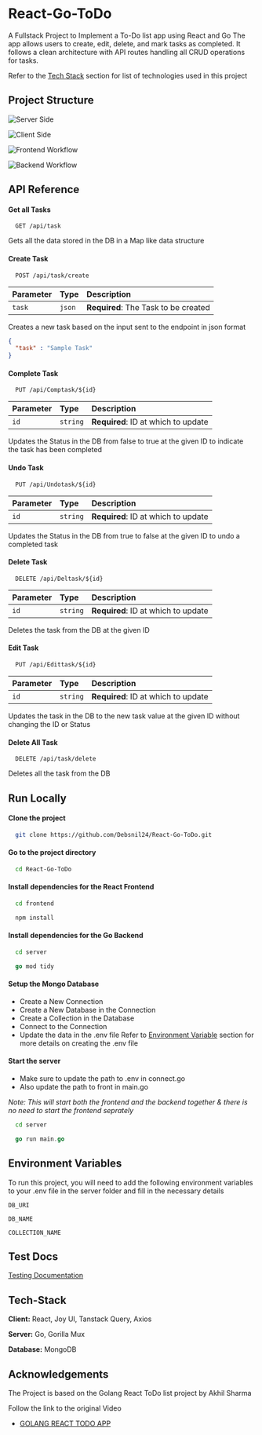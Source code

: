 # React-Go-ToDo

A Fullstack Project to Implement a To-Do list app using React and Go
The app allows users to create, edit, delete, and mark tasks as completed. It follows a clean architecture with API routes handling all CRUD operations for tasks.

Refer to the [Tech Stack](#Tech-Stack) section for list of technologies used in this project
## Project Structure

![Server Side](https://uml.planttext.com/plantuml/svg/TP1H2iCm243_SugG0_GClKgeRWIiWh7Tn-ZTrydMCPBu-HvFqBbQLjjM2ZSXG8sfekweAJv3FETB5s5J8VePjuNG7UDYqrrIQpxL9O-_jMikt2vyqr5G00WVMR6JNMuK2o3LJkXy4AbirhlQUHEvcf3t58um8yFvsXS0)

![Client Side](https://uml.planttext.com/plantuml/svg/VP513i8W44Ntd8AmhsUePz2zgJ2D69WXp93KcDvTRDBOAf7bcvS_7-XPXYmb1ZLIS92r6JEX03gZdqhNit8a1vT8hWHWivkaSWtUxXbdkmPiiQMO2065jzF5y06qoO13XAwk6SBXpfDfE4AEEYyG_mfy0v2zCV_KONcyRzEiSguffoN4CZT35ksOKjrYlgX71rE3Poe2_AargrdrzR7h1xm0)

![Frontend Workflow](https://uml.planttext.com/plantuml/svg/VLJ1Rjf04BtlLunoQ44gxJs7AYGk2HLEQ03r4EKmiWVYikowE-kcKPL_x-mQ1uC3790zdlVcpSo-lM2FpbSRhNpXDS4zOUO7rtOmjuc5aRF6aydXftNhfRRFIibdws31v9Hob7aqAu6TfLWO69QbBZBqXJLdy4-1_1uazlaNFy9Wy1KUvZQtioSYBw6_Zt0kvKnEZk7ARafho7ZrkaSRLKmAzhiCVgC-O7khCFQqQGfCaPaOGXWIz7WSAL9mGwdDKJVWkv8CG_q1aWArNHtectdq12aQND56n9tIrgkOOdvVg6i8ms8CCNOIzMsvb981TeCcrmAR5Jb17UQJq1yLkPTF84zfvUDc0is8VFOaD1zWKUPIdUlPxFSsd8vXWY_aeETi9Kc1kNzo-hkyCBuhr9eXq8mgauNQBQsx9Hr5YiHiFKTUz_hIWSbj_LnpTDPrb8RomhUGyQ_LvYLcwt34HMVJMopGfehSrtOYa90Nk6U2ORYPpwToG7vNnDj5H6mxDM9JQrOskOn0yKyS_JrvLz2VPlW1-7gmWc0p6DQZQyJ5M2Hjh7KE4uiYHjuFCZf-6-QITqlFqH3l9BUjaw9RCw384z_15qX8azzwwG3wZdVgq3PRkleOkuIHN2BohPGHY5tYWLJTSUsliHxrzzdThI1PRW4crLrFfzVcQ2_6Ibq8XLno_m40)

![Backend Workflow](https://uml.planttext.com/plantuml/svg/VP9DJy9048Rl_HKJJdhe7_1W00cW0SLImy5uM9QnRYWxTNQgCSR_xkv2mJR47hlFFE-x7tqdYgNUbOaOAH4oL5hI2QKvZGY6Ic_HRc15l7qjwJD9_2enF3da967KecpXftfZ9Yk172nkuKQLfUl1TmB-2oYawJKyJsZcwK2ym1KiFUrWckSBd_bUenEN_BIS1tw5Qm_p1tAZR9cYEgDQa8DshaI_eOFuPqytYv6SAhifaLrWOqyOL1LJnKO9mhYsMWpPJfDXxOn5vs16XT4mKrz-JnUDwlBOwoIFMRbosz3SQ0nn2oRj9NZGT396IjHQETpRZygM8rhdP0iQ3OFniKOstXTcz_XnyLo13ALcUy3RwHcwYgnFZrimjlYdmDyZtDzYCtts5DhNFYRUAUcET2yqFffJuRlbm_rfmZVl-rZ_Pdy1)
## API Reference

#### Get all Tasks

```http
  GET /api/task
```

Gets all the data stored in the DB in a Map like data structure

#### Create Task

```http
  POST /api/task/create
```

| Parameter | Type     | Description                       |
| :-------- | :------- | :-------------------------------- |
| `task`      | `json` | **Required**: The Task to be created |

Creates a new task based on the input sent to the endpoint in json format

```json
{
  "task" : "Sample Task"
}
```

#### Complete Task

```http
  PUT /api/Comptask/${id}
```

| Parameter | Type     | Description                       |
| :-------- | :------- | :-------------------------------- |
| `id`      | `string` | **Required**: ID at which to update |

Updates the Status in the DB from false to true at the given ID to indicate the task has been completed

#### Undo Task

```http
  PUT /api/Undotask/${id}
```

| Parameter | Type     | Description                       |
| :-------- | :------- | :-------------------------------- |
| `id`      | `string` | **Required**: ID at which to update |

Updates the Status in the DB from true to false at the given ID to undo a completed task

#### Delete Task

```http
  DELETE /api/Deltask/${id}
```

| Parameter | Type     | Description                       |
| :-------- | :------- | :-------------------------------- |
| `id`      | `string` | **Required**: ID at which to update |

Deletes the task from the DB at the given ID 

#### Edit Task

```http
  PUT /api/Edittask/${id}
```

| Parameter | Type     | Description                       |
| :-------- | :------- | :-------------------------------- |
| `id`      | `string` | **Required**: ID at which to update |

Updates the task in the DB to the new task value at the given ID without changing the ID or Status

#### Delete All Task

```http
  DELETE /api/task/delete
```
Deletes all the task from the DB

## Run Locally

#### Clone the project

```bash
  git clone https://github.com/Debsnil24/React-Go-ToDo.git
```

#### Go to the project directory

```bash
  cd React-Go-ToDo
```

#### Install dependencies for the React Frontend

```bash
  cd frontend
```

```bash
  npm install
```

#### Install dependencies for the Go Backend

```bash
  cd server
```

```go
  go mod tidy
```

#### Setup the Mongo Database
* Create a New Connection 
* Create a New Database in the Connection
* Create a Collection in the Database 
* Connect to the Connection
* Update the data in the .env file 
Refer to [Environment Variable](#Environment-Variable) section for more details on creating the .env file

#### Start the server
* Make sure to update the path to .env in connect.go
* Also update the path to front in main.go 

*Note: This will start both the frontend and the backend together & there is no need to start the frontend seprately*
```bash
  cd server
```
```go
  go run main.go
```



## Environment Variables

To run this project, you will need to add the following environment variables to your .env file in the server folder and fill in the necessary details

`DB_URI`

`DB_NAME`

`COLLECTION_NAME`


## Test Docs

[Testing Documentation](https://docs.google.com/document/d/e/2PACX-1vSB0FIBIncdmjMjdoAFneWWfq94eJmtkPw1qOAXbyMVy4a7i7K5ZPPlgeYe4u_3WOlF6LczfqX1d9RW/pub)


## Tech-Stack

**Client:** React, Joy UI, Tanstack Query, Axios

**Server:** Go, Gorilla Mux

**Database:** MongoDB


## Acknowledgements
The Project is based on the Golang React ToDo list project by Akhil Sharma 

Follow the link to the original Video
 - [GOLANG REACT TODO APP](https://youtu.be/8mEC1X5yLjY?si=o3H2JzuI_PmVRlLg)

